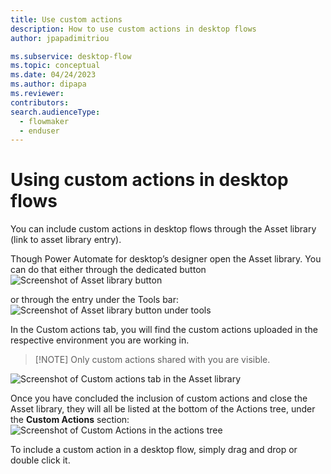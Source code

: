 ```yaml
---
title: Use custom actions 
description: How to use custom actions in desktop flows
author: jpapadimitriou

ms.subservice: desktop-flow
ms.topic: conceptual
ms.date: 04/24/2023
ms.author: dipapa
ms.reviewer: 
contributors:
search.audienceType: 
  - flowmaker
  - enduser
---
```


# Using custom actions in desktop flows

You can include custom actions in desktop flows through the Asset library (link to asset library entry).

Though Power Automate for desktop’s designer open the Asset library. 
You can do that either through the dedicated button 
![Screenshot of Asset library button](/media/custom-actions/use-custom-actions/img1.png)

or through the entry under the Tools bar:
![Screenshot of Asset library button under tools](/media/custom-actions/use-custom-actions/img2.png)

In the Custom actions tab, you will find the custom actions uploaded in the respective environment you are working in. 
> [!NOTE] Only custom actions shared with you are visible.

 ![Screenshot of Custom actions tab in the Asset library](/media/custom-actions/use-custom-actions/img3.png)
 

Once you have concluded the inclusion of custom actions and close the Asset library, they will all be listed at the bottom of the Actions tree, under the **Custom Actions** section: 
![Screenshot of Custom Actions in the actions tree](/media/custom-actions/use-custom-actions/img4.png)
 
To include a custom action in a desktop flow, simply drag and drop or double click it.
